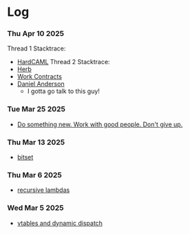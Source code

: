 # Log
### Thu Apr 10 2025
Thread 1 Stacktrace:
- [HardCAML](https://ceramichacker.com/)
Thread 2 Stacktrace:
- [Herb](https://www.youtube.com/watch?v=8U3hl8XMm8c&ab_channel=CppCon)
- [Work Contracts](https://www.youtube.com/watch?v=oj-_vpZNMVw&ab_channel=CppCon)
- [Daniel Anderson](https://www.youtube.com/watch?v=kPh8pod0-gk&t=386s&ab_channel=CppCon)
  - I gotta go talk to this guy!

### Tue Mar 25 2025
- [Do something new. Work with good people. Don't give up.](https://youtu.be/SVdTF4_QrTM?t=2614) 

### Thu Mar 13 2025
- [bitset](https://stackoverflow.com/questions/30295174/what-is-the-performance-of-stdbitset)

### Thu Mar 6 2025
- [recursive lambdas](https://stackoverflow.com/questions/2067988/how-to-make-a-recursive-lambda)


### Wed Mar 5 2025
- [vtables and dynamic dispatch](https://pabloariasal.github.io/2017/06/10/understanding-virtual-tables/)
